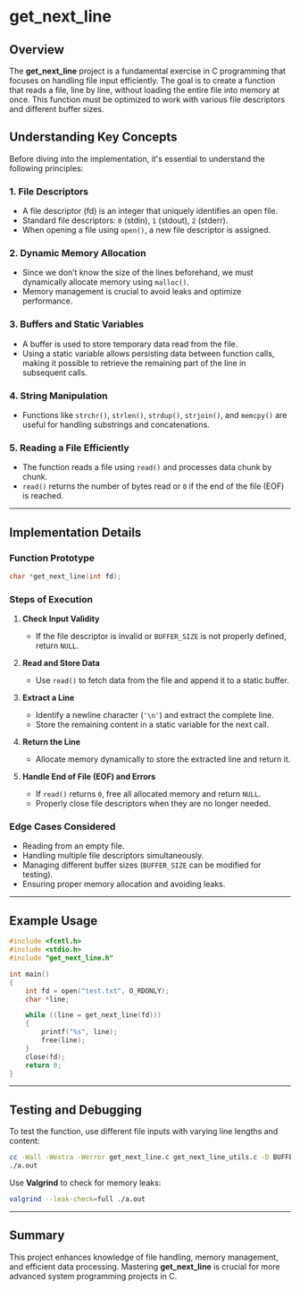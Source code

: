 # get_next_line

## Overview
The **get_next_line** project is a fundamental exercise in C programming that focuses on handling file input efficiently. The goal is to create a function that reads a file, line by line, without loading the entire file into memory at once. This function must be optimized to work with various file descriptors and different buffer sizes.

## Understanding Key Concepts
Before diving into the implementation, it's essential to understand the following principles:

### 1. **File Descriptors**
   - A file descriptor (fd) is an integer that uniquely identifies an open file.
   - Standard file descriptors: `0` (stdin), `1` (stdout), `2` (stderr).
   - When opening a file using `open()`, a new file descriptor is assigned.

### 2. **Dynamic Memory Allocation**
   - Since we don’t know the size of the lines beforehand, we must dynamically allocate memory using `malloc()`.
   - Memory management is crucial to avoid leaks and optimize performance.

### 3. **Buffers and Static Variables**
   - A buffer is used to store temporary data read from the file.
   - Using a static variable allows persisting data between function calls, making it possible to retrieve the remaining part of the line in subsequent calls.

### 4. **String Manipulation**
   - Functions like `strchr()`, `strlen()`, `strdup()`, `strjoin()`, and `memcpy()` are useful for handling substrings and concatenations.

### 5. **Reading a File Efficiently**
   - The function reads a file using `read()` and processes data chunk by chunk.
   - `read()` returns the number of bytes read or `0` if the end of the file (EOF) is reached.

---

## Implementation Details
### Function Prototype
```c
char *get_next_line(int fd);
```

### Steps of Execution
1. **Check Input Validity**
   - If the file descriptor is invalid or `BUFFER_SIZE` is not properly defined, return `NULL`.

2. **Read and Store Data**
   - Use `read()` to fetch data from the file and append it to a static buffer.

3. **Extract a Line**
   - Identify a newline character (`'\n'`) and extract the complete line.
   - Store the remaining content in a static variable for the next call.

4. **Return the Line**
   - Allocate memory dynamically to store the extracted line and return it.

5. **Handle End of File (EOF) and Errors**
   - If `read()` returns `0`, free all allocated memory and return `NULL`.
   - Properly close file descriptors when they are no longer needed.

### Edge Cases Considered
- Reading from an empty file.
- Handling multiple file descriptors simultaneously.
- Managing different buffer sizes (`BUFFER_SIZE` can be modified for testing).
- Ensuring proper memory allocation and avoiding leaks.

---

## Example Usage
```c
#include <fcntl.h>
#include <stdio.h>
#include "get_next_line.h"

int main()
{
    int fd = open("test.txt", O_RDONLY);
    char *line;

    while ((line = get_next_line(fd)))
    {
        printf("%s", line);
        free(line);
    }
    close(fd);
    return 0;
}
```

---

## Testing and Debugging
To test the function, use different file inputs with varying line lengths and content:
```sh
cc -Wall -Wextra -Werror get_next_line.c get_next_line_utils.c -D BUFFER_SIZE=42
./a.out
```
Use **Valgrind** to check for memory leaks:
```sh
valgrind --leak-check=full ./a.out
```

---

## Summary
This project enhances knowledge of file handling, memory management, and efficient data processing. Mastering **get_next_line** is crucial for more advanced system programming projects in C.

